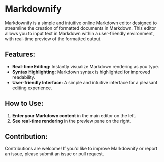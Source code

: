 # Markdownify

Markdownify is a simple and intuitive online Markdown editor designed to streamline the creation of formatted documents in Markdown. This editor allows you to input text in Markdown within a user-friendly environment, with real-time preview of the formatted output.

## Features:
- **Real-time Editing:** Instantly visualize Markdown rendering as you type.
- **Syntax Highlighting:** Markdown syntax is highlighted for improved readability.
- **User-friendly Interface:** A simple and intuitive interface for a pleasant editing experience.

## How to Use:
1. **Enter your Markdown content** in the main editor on the left.
2. **See real-time rendering** in the preview pane on the right.

## Contribution:
Contributions are welcome! If you'd like to improve Markdownify or report an issue, please submit an issue or pull request.
